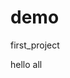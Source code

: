 # demo
first_project
<html>
  <head>
    <title>my page</title>
  </head>
  <body>
    <p>
      hello all
    </p>
  </body>
</html>
